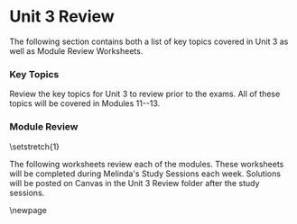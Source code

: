# Unit 3 Review

The following section contains both a list of key topics covered in Unit 3 as well as Module Review Worksheets.

### Key Topics

Review the key topics for Unit 3 to review prior to the exams.  All of these topics will be covered in Modules 11--13.

### Module Review

\setstretch{1}

The following worksheets review each of the modules.  These worksheets will be completed during Melinda's Study Sessions each week.  Solutions will be posted on Canvas in the Unit 3 Review folder after the study sessions.  

\newpage
